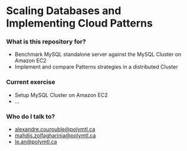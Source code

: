 # Scaling Databases and Implementing Cloud Patterns #

### What is this repository for? ###

* Benchmark MySQL standalone server against the MySQL Cluster on Amazon EC2
* Implement and compare Patterns strategies in a distributed Cluster 

### Current exercise ###

* Setup MySQL Cluster on Amazon EC2
* ...

### Who do I talk to? ###

* alexandre.courouble@polymtl.ca
* mahdis.zolfagharinia@polymtl.ca
* le.an@polymtl.ca